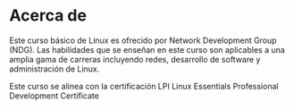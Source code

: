 # Acerca de 
Este curso básico de Linux es ofrecido por Network Development Group (NDG).  Las habilidades que se enseñan en este curso son aplicables a una amplia gama de carreras incluyendo redes, desarrollo de software y administración de Linux.

Este curso se alinea con la certificación LPI Linux Essentials Professional Development Certificate